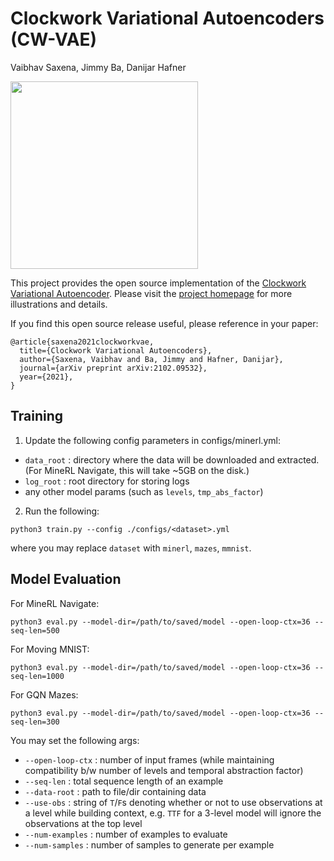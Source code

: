 # Clockwork Variational Autoencoders (CW-VAE)

Vaibhav Saxena, Jimmy Ba, Danijar Hafner

<img src="https://danijar.com/asset/cwvae/header.gif" height="300">

This project provides the open source implementation of the [Clockwork Variational Autoencoder](https://arxiv.org/abs/2102.09532). Please visit the [project homepage](https://danijar.com/project/cwvae/) for more illustrations and details.

If you find this open source release useful, please reference in your paper:

```
@article{saxena2021clockworkvae,
  title={Clockwork Variational Autoencoders}, 
  author={Saxena, Vaibhav and Ba, Jimmy and Hafner, Danijar},
  journal={arXiv preprint arXiv:2102.09532},
  year={2021},
}
```

## Training

1. Update the following config parameters in configs/minerl.yml: 
  * `data_root` : directory where the data will be downloaded and extracted. (For MineRL Navigate, this will take ~5GB on the disk.)
  * `log_root` : root directory for storing logs
  * any other model params (such as `levels`, `tmp_abs_factor`)

2. Run the following:
```
python3 train.py --config ./configs/<dataset>.yml
```
where you may replace `dataset` with `minerl`, `mazes`, `mmnist`.

## Model Evaluation

For MineRL Navigate:
```
python3 eval.py --model-dir=/path/to/saved/model --open-loop-ctx=36 --seq-len=500
```

For Moving MNIST:
```
python3 eval.py --model-dir=/path/to/saved/model --open-loop-ctx=36 --seq-len=1000
```

For GQN Mazes:
```
python3 eval.py --model-dir=/path/to/saved/model --open-loop-ctx=36 --seq-len=300
```

You may set the following args:
* `--open-loop-ctx` : number of input frames (while maintaining compatibility b/w number of levels and temporal abstraction factor)
* `--seq-len` : total sequence length of an example
* `--data-root` : path to file/dir containing data
* `--use-obs` : string of `T`/`F`s denoting whether or not to use observations at a level while building context, e.g. `TTF` for a 3-level model will ignore the observations at the top level
* `--num-examples` : number of examples to evaluate
* `--num-samples` : number of samples to generate per example
